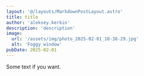```yaml
---
layout: '@/layouts/MarkdownPostLayout.astro'
title: title
author: 'aleksey.kerkin'
description: 'description'
image:
  url: '/assets/img/photo_2025-02-01_10-38-29.jpg'
  alt: 'Foggy window'
pubDate: 2025-02-01
---
```


Some text if you want.
